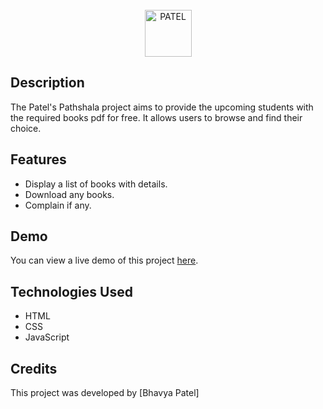 
<!-- PROJECT LOGO -->
<br />
<div align="center">
   <img src="https://m.media-amazon.com/images/I/61vz5EMkvxL._UL1500_.jpg" alt="PATEL" height="75">
 
</div>



## Description

The Patel's Pathshala project aims to provide the upcoming students with the required books pdf for free. It allows users to browse and find their choice.

## Features

- Display a list of books with details.
- Download any books.
- Complain if any.

## Demo

You can view a live demo of this project [here](https://youtu.be/5eZHTmgjH6Q).

## Technologies Used

- HTML
- CSS
- JavaScript

## Credits

This project was developed by [Bhavya Patel]

